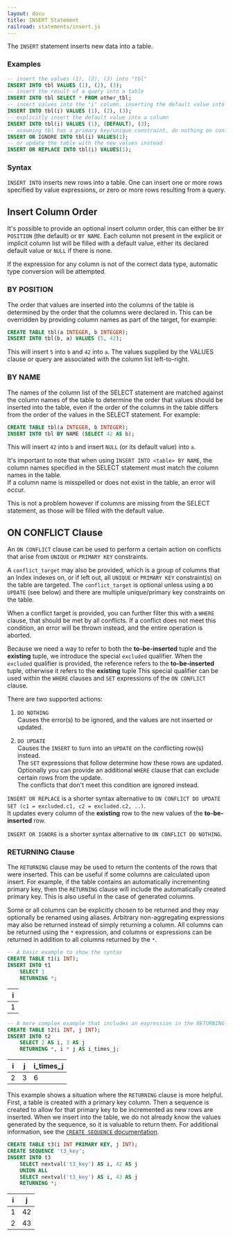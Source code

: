 ```yaml
---
layout: docu
title: INSERT Statement
railroad: statements/insert.js
---
```


The `INSERT` statement inserts new data into a table.

### Examples

```sql
-- insert the values (1), (2), (3) into "tbl"
INSERT INTO tbl VALUES (1), (2), (3);
-- insert the result of a query into a table
INSERT INTO tbl SELECT * FROM other_tbl;
-- insert values into the "i" column, inserting the default value into other columns
INSERT INTO tbl(i) VALUES (1), (2), (3);
-- explicitly insert the default value into a column
INSERT INTO tbl(i) VALUES (1), (DEFAULT), (3);
-- assuming tbl has a primary key/unique constraint, do nothing on conflict
INSERT OR IGNORE INTO tbl(i) VALUES(1);
-- or update the table with the new values instead
INSERT OR REPLACE INTO tbl(i) VALUES(1);
```

### Syntax

<div id="rrdiagram"></div>

`INSERT INTO` inserts new rows into a table. One can insert one or more rows specified by value expressions, or zero or more rows resulting from a query.

## Insert Column Order

It's possible to provide an optional insert column order, this can either be `BY POSITION` (the default) or `BY NAME`.
Each column not present in the explicit or implicit column list will be filled with a default value, either its declared default value or `NULL` if there is none.

If the expression for any column is not of the correct data type, automatic type conversion will be attempted.

### BY POSITION

The order that values are inserted into the columns of the table is determined by the order that the columns were declared in.
This can be overridden by providing column names as part of the target, for example:
```sql
CREATE TABLE tbl(a INTEGER, b INTEGER);
INSERT INTO tbl(b, a) VALUES (5, 42);
```
This will insert `5` into `b` and `42` into `a`.
The values supplied by the VALUES clause or query are associated with the column list left-to-right.

### BY NAME

The names of the column list of the SELECT statement are matched against the column names of the table to determine the order that values should be inserted into the table, even if the order of the columns in the table differs from the order of the values in the SELECT statement.
For example:
```sql
CREATE TABLE tbl(a INTEGER, b INTEGER);
INSERT INTO tbl BY NAME (SELECT 42 AS b);
```
This will insert `42` into `b` and insert `NULL` (or its default value) into `a`.

It's important to note that when using `INSERT INTO <table> BY NAME`, the column names specified in the SELECT statement must match the column names in the table.  
If a column name is misspelled or does not exist in the table, an error will occur.  

This is not a problem however if columns are missing from the SELECT statement, as those will be filled with the default value.

## ON CONFLICT Clause

An `ON CONFLICT` clause can be used to perform a certain action on conflicts that arise from `UNIQUE` or `PRIMARY KEY` constraints.

A `conflict_target` may also be provided, which is a group of columns that an Index indexes on, or if left out, all `UNIQUE` or `PRIMARY KEY` constraint(s) on the table are targeted.
The `conflict_target` is optional unless using a `DO UPDATE` (see below) and there are multiple unique/primary key constraints on the table.

When a conflict target is provided, you can further filter this with a `WHERE` clause, that should be met by all conflicts.
If a conflict does not meet this condition, an error will be thrown instead, and the entire operation is aborted.

Because we need a way to refer to both the **to-be-inserted** tuple and the **existing** tuple, we introduce the special `excluded` qualifier.
When the `excluded` qualifier is provided, the reference refers to the **to-be-inserted** tuple, otherwise it refers to the **existing** tuple
This special qualifier can be used within the `WHERE` clauses and `SET` expressions of the `ON CONFLICT` clause.

There are two supported actions:

1. `DO NOTHING`  
Causes the error(s) to be ignored, and the values are not inserted or updated.

2. `DO UPDATE`  
Causes the `INSERT` to turn into an `UPDATE` on the conflicting row(s) instead.  
The `SET` expressions that follow determine how these rows are updated.  
Optionally you can provide an additional `WHERE` clause that can exclude certain rows from the update.  
The conflicts that don't meet this condition are ignored instead.

`INSERT OR REPLACE` is a shorter syntax alternative to `ON CONFLICT DO UPDATE SET (c1 = excluded.c1, c2 = excluded.c2, ..)`.  
It updates every column of the **existing** row to the new values of the **to-be-inserted** row.
  
`INSERT OR IGNORE` is a shorter syntax alternative to `ON CONFLICT DO NOTHING`.


### RETURNING Clause

The `RETURNING` clause may be used to return the contents of the rows that were inserted. This can be useful if some columns are calculated upon insert. For example, if the table contains an automatically incrementing primary key, then the `RETURNING` clause will include the automatically created primary key. This is also useful in the case of generated columns.

Some or all columns can be explicitly chosen to be returned and they may optionally be renamed using aliases. Arbitrary non-aggregating expressions may also be returned instead of simply returning a column. All columns can be returned using the `*` expression, and columns or expressions can be returned in addition to all columns returned by the `*`.

```sql
-- A basic example to show the syntax
CREATE TABLE t1(i INT);
INSERT INTO t1 
    SELECT 1 
    RETURNING *;
```

<div class="narrow_table"></div>

| i |
|---|
| 1 |

```sql
-- A more complex example that includes an expression in the RETURNING clause
CREATE TABLE t2(i INT, j INT);
INSERT INTO t2 
    SELECT 2 AS i, 3 AS j 
    RETURNING *, i * j AS i_times_j;
```

<div class="narrow_table"></div>

| i | j | i_times_j |
|---|---|---|
| 2 | 3 | 6         |

This example shows a situation where the `RETURNING` clause is more helpful. First, a table is created with a primary key column. Then a sequence is created to allow for that primary key to be incremented as new rows are inserted. When we insert into the table, we do not already know the values generated by the sequence, so it is valuable to return them. For additional information, see the [`CREATE SEQUENCE` documentation](create_sequence).

```sql
CREATE TABLE t3(i INT PRIMARY KEY, j INT);
CREATE SEQUENCE 't3_key';
INSERT INTO t3 
    SELECT nextval('t3_key') AS i, 42 AS j 
    UNION ALL
    SELECT nextval('t3_key') AS i, 43 AS j
    RETURNING *;
```

<div class="narrow_table"></div>

| i | j |
|---|---|
| 1 | 42 |
| 2 | 43 |
